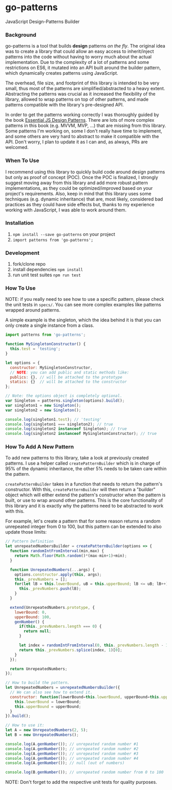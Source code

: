 # go-patterns
JavaScript Design-Patterns Builder

### Background

go-patterns is a tool that builds **design** patterns _on the fly_. The original idea was to create a library that could allow an easy access to inherit/inject patterns into the code without having to worry much about the actual implementation. Due to the complexity of a lot of patterns and some restrictions on ES6, it mutated into an API built around the builder pattern, which dynamically creates patterns using JavaScript.

The overhead, file size, and footprint of this library is intended to be very small, thus most of the patterns are simplified/abstracted to a heavy extent. Abstracting the patterns was crucial as it increased the flexibility of the library, allowed to wrap patterns on top of other patterns, and made patterns compatible with the library's pre-designed API.

In order to get the patterns working correctly I was thoroughly guided by the book [Essential JS Design Patterns](https://addyosmani.com/resources/essentialjsdesignpatterns/book/). There are lots of more complex patterns in this book (e.g. MVVM, MVP, ...) that are missing from this library. Some patterns I'm working on, some I don't really have time to implement, and some others are very hard to abstract to make it compatible with the API. Don't worry, I plan to update it as I can and, as always, PRs are welcomed.

### When To Use

I recommend using this library to quickly build code around design patterns but only as proof of concept (POC). Once the POC is finalized, I strongly suggest moving away from this library and add more robust pattern implementations, as they could be optimized/improved based on your project's requirements. Also, keep in mind that this library uses some techniques (e.g. dynamic inheritance) that are, most likely, considered bad practices as they could have side effects but, thanks to my experience working with JavaScript, I was able to work around them.

### Installation

1. `npm install --save go-patterns` on your project
2. `import patterns from 'go-patterns';`

### Development

1. fork/clone repo
2. install dependencies `npm install`
3. run unit test suites `npm run test`

### How To Use

NOTE: if you really need to see how to use a specific pattern, please check the unit tests in `specs/`. You can see more complex examples like patterns wrapped around patterns.

A simple example is the singleton, which the idea behind it is that you can only create a single instance from a class.

```js
import patterns from 'go-patterns';

function MySingletonConstructor() {
  this.test = 'testing';
}

let options = {
  constructor: MySingletonConstructor,
  // NOTE: you can add public and static methods like:
  publics: {}, // will be attached to the prototype
  statics: {}  // will be attached to the constructor
};

// Note: the options object is completely optional.
var Singleton = patterns.singleton(options).build();
var singleton1 = new Singleton();
var singleton2 = new Singleton();

console.log(singleton1.test); // 'testing'
console.log(singleton1 === singleton2); // true
console.log(singleton2 instanceof Singleton); // true
console.log(singleton2 instanceof MySingletonConstructor); // true
```

### How To Add A New Pattern

To add new patterns to this library, take a look at previously created patterns. I use a helper called `createPatternBuilder` which is in charge of 95% of the dynamic inheritance, the other 5% needs to be taken care within the pattern.

`createPatternBuilder` takes in a function that needs to return the pattern's constructor. With this, `createPatternBuilder` will then return a "_builder_" object which will either extend the pattern's constructor when the pattern is built, or use to wrap around other patterns. This is the core functionality of this library and it is exactly why the patterns need to be abstracted to work with this.

For example, let's create a pattern that for some reason returns a random unrepeated integer from 0 to 100, but this pattern can be extended to also update those limits:

```js
// Pattern Definition
let unrepeatedNumbersBuilder = createPatternBuilder(options => {
  function randomIntFromInterval(min,max) {
    return Math.floor(Math.random()*(max-min+1)+min);
  }

  function UnrepeatedNumbers(...args) {
    options.constructor.apply(this, args);
    this._prevNumbers = [];
    for(let lB = this.lowerBound, uB = this.upperBound; lB <= uB; lB++) {
      this._prevNumbers.push(lB);
    }
  }

  extend(UnrepeatedNumbers.prototype, {
    lowerBound: 0,
    upperBound: 100,
    genNumber() {
      if(this._prevNumbers.length === 0) {
        return null;
      }

      let index = randomIntFromInterval(0, this._prevNumbers.length - 1);
      return this._prevNumbers.splice(index, 1)[0];
    }
  });

  return UnrepeatedNumbers;
});

// How to build the pattern.
let UnrepeatedNumbers = unrepeatedNumbersBuilder({
  // We can also see how to extend it.
  constructor: function(lowerBound=this.lowerBound, upperBound=this.upperBound) {
    this.lowerBound = lowerBound;
    this.upperBound = upperBound;
  }
}).build();

// How to use it:
let A = new UnrepeatedNumbers(2, 5);
let B = new UnrepeatedNumbers();

console.log(A.genNumber()); // unrepeated random number #1
console.log(A.genNumber()); // unrepeated random number #2
console.log(A.genNumber()); // unrepeated random number #3
console.log(A.genNumber()); // unrepeated random number #4
console.log(A.genNumber()); // null (out of numbers)

console.log(B.genNumber()); // unrepeated random number from 0 to 100
```

NOTE: Don't forget to add the respective unit tests for quality purposes.
